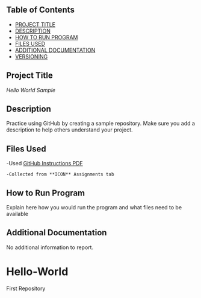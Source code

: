 
## Table of Contents

- [PROJECT TITLE](#Project-Title)
- [DESCRIPTION](#Description)
- [HOW TO RUN PROGRAM](#How-to-run-program)
- [FILES USED](#files-used)
- [ADDITIONAL DOCUMENTATION](#additional-documentation)
- [VERSIONING](#versioning)

## Project Title

*Hello World Sample*

## Description

Practice using GitHub by creating a sample repository. Make sure you add a description to help others understand your project.

## Files Used

-Used [GitHub Instructions PDF](path/to/https://github.com/jessicaunternahrer/Hello-World/blob/main/GitHub%20Setup%20Instructions.pdf)

    -Collected from **ICON** Assignments tab

## How to Run Program

Explain here how you would run the program and what files need to be available

## Additional Documentation

No additional information to report.

# Hello-World
First Repository
